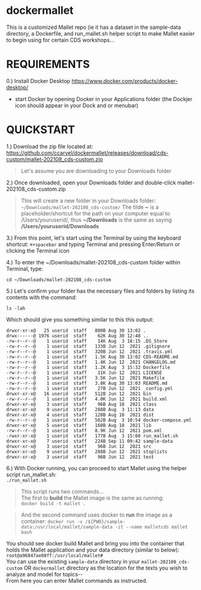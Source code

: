 # dockermallet
This is a customized Mallet repo (ie it has a dataset in the sample-data directory, a Dockerfile, and run_mallet.sh helper script to make Mallet easier to begin using for certain CDS workshops... <br>
# REQUIREMENTS<BR>
0.) Install Docker Desktop https://www.docker.com/products/docker-desktop/
- start Docker by opening Docker in your Applications folder (the Dockjer icon should appear in your Dock and or menubar)
   
# QUICKSTART   
1.) Download the zip file located at: https://github.com/ccarvel/dockermallet/releases/download/cds-custom/mallet-202108_cds-custom.zip  
> Let's assume you are downloading to your Downloads folder
   
2.) Once downloaded, open your Downloads folder and double-click mallet-202108_cds-custom.zip   
> This will create a new folder in your Downloads folder: ```~/Downloads/mallet-202108_cds-custom/```
> The tilde **~** is a placeholder/shortcut for the path on your computer equal to /Users/youruserid/, thus **~/Downloads** is the same as saying **/Users/youruserid/Downloads**      
   
3.) From this point, let's start using the Terminal by using the keyboard shortcut: ```⌘+spacebar``` and typing Terminal and pressing Enter/Return or clicking the Terminal icon      
    
4.) To enter the ~/Downloads/mallet-202108_cds-custom folder within Terminal, type:  
   
```cd ~/Downloads/mallet-202108_cds-custom```  
   
5.) Let's confirm your folder has the necessary files and folders by listing its contents with the command:   
     
```ls -lah```   

   
Which should give you something similar to this this output:  
```total 176
drwxr-xr-x@   25 userid  staff   800B Aug 30 13:02 .
drwx------@ 1976 userid  staff    62K Aug 30 12:48 ..
-rw-r--r--@    1 userid  staff    14K Aug  3 18:15 .DS_Store
-rw-r--r--@    1 userid  staff   133B Jun 12  2021 .gitignore
-rw-r--r--@    1 userid  staff   320B Jun 12  2021 .travis.yml
-rw-r--r--@    1 userid  staff   1.5K Aug 30 13:02 CDS-README.md
-rw-r--r--@    1 userid  staff   1.4K Jun 12  2021 CHANGELOG.md
-rw-r--r--@    1 userid  staff   1.2K Aug  3 15:32 Dockerfile
-rw-r--r--@    1 userid  staff    11K Jun 12  2021 LICENSE
-rw-r--r--@    1 userid  staff   3.5K Jun 12  2021 Makefile
-rw-r--r--@    1 userid  staff   3.8K Aug 30 13:03 README.md
-rw-r--r--@    1 userid  staff    27B Jun 12  2021 _config.yml
drwxr-xr-x@   16 userid  staff   512B Jun 12  2021 bin
-rw-r--r--@    1 userid  staff   4.0K Jun 12  2021 build.xml
drwxr-xr-x@    3 userid  staff    96B Aug 18  2021 class
drwxr-xr-x@    9 userid  staff   288B Aug  3 11:13 data
drwxr-xr-x@    4 userid  staff   128B Aug 18  2021 dist
-rw-r--r--@    1 userid  staff   562B Aug  3 10:54 docker-compose.yml
drwxr-xr-x@    5 userid  staff   160B Aug 18  2021 lib
-rw-r--r--@    1 userid  staff   8.9K Jun 12  2021 pom.xml
-rwxr-xr-x@    1 userid  staff   177B Aug  3 15:08 run_mallet.sh
drwxr-xr-x@    7 userid  staff   224B Sep 11 09:42 sample-data
drwxr-xr-x@    3 userid  staff    96B Jun 12  2021 src
drwxr-xr-x@    9 userid  staff   288B Jun 12  2021 stoplists
drwxr-xr-x@    3 userid  staff    96B Jun 12  2021 test
```   
   
6.) With Docker running, you can proceed to start Mallet using the helper script run_mallet.sh:        
```./run_mallet.sh```   

> This script runs two commands...   
> The first to **build** the Mallet image is the same as running:   
> ```docker build -t mallet .```

> And the second command uses docker to **run** the image as a container:
> ```docker run -v /${PWD}/sample-data:/usr/local/mallet/sample-data -it --name malletcds mallet bash```
  
You should see docker build Mallet and bring you into the container that holds the Mallet application and your data directory (similar to below):  
```root@a96847ae08ff:/usr/local/mallet#```   
You can use the existing ```sample-data``` directory in your ```mallet-202108_cds-custom``` OR ```dockermallet``` directory as the location for the texts you wish to analyze and model for topics--   
From here you can enter Mallet commands as instructed.  

